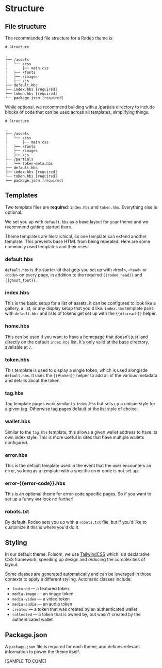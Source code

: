 # Structure

## File structure

The recommended file structure for a Rodeo theme is:

```text
# Structure

.
├── /assets
|   └── /css
|       ├── main.css
|   ├── /fonts
|   ├── /images
|   ├── /js
├── default.hbs
├── index.hbs [required]
└── token.hbs [required]
└── package.json [required]
```

While optional, we recommend building with a /partials directory to include blocks of code that can be used across all templates, simplifying things.

```text
# Structure

.
├── /assets
|   └── /css
|       ├── main.css
|   ├── /fonts
|   ├── /images
|   ├── /js
├── /partials
|   └── token-meta.hbs
├── default.hbs
├── index.hbs [required]
└── token.hbs [required]
└── package.json [required]
```

## Templates

Two template files are **required**: `index.hbs` and `token.hbs`. Everything else is optional.

We set you up with `default.hbs` as a base layout for your theme and we recommend getting started there.

Theme templates are hierarchical, so one template can extend another template. This prevents base HTML from being repeated. Here are some commonly used templates and their uses:

### default.hbs

`default.hbs` is the starter kit that gets you set up with `<html>`, `<head>` or `<body>` on every page, in addition to the required `{{rodeo_head}}` and `{{ghost_foot}}`.

### index.hbs

This is the basic setup for a list of assets. It can be configured to look like a gallery, a list, or any display setup that you'd like. `index.hbs` template pairs with `default.hbs` and lists of tokens get set up with the `{{#foreach}}` helper.

### home.hbs

This can be used if you want to have a homepage that doesn't just land directly on the default `index.hbs` list. It's only valid at the base directory, available at `/`.

### token.hbs

This template is used to display a single token, which is used alongisde `default.hbs`. It uses the `{{#token}}` helper to add all of the various metadata and details about the token.

### tag.hbs

Tag template pages work similar to `index.hbs` but sets up a unique style for a given tag. Otherwise tag pages default ot the list style of choice.

### wallet.hbs

Similar to the `tag.hbs` template, this allows a given wallet address to have its own index style. This is more useful in sites that have multiple wallets configured.

### error.hbs

This is the default template used in the event that the user encounters an error, so long as a template with a specific error code is not set up.

### **error-{{error-code}}.hbs**

This is an optional theme for error-code specific pages. So if you want to set up a funny `404` look no further!

### **robots.txt**

By default, Rodeo sets you up with a `robots.txt` file, but if you'd like to customize it this is where you'd do it.

## Styling

In our default theme, Folsom, we use [TailwindCSS](https://tailwindcss.com) which is a declarative CSS framework, speeding up design and reducing the complexities of layout.

Some classes are generated automatically and can be leveraged in those contexts to apply a different styling. Automatic classes include:

* `featured` — a featured token
* `media-image` — an image token
* `media-video` — a video token
* `media-audio` — an audio token
* `created` — a token that was created by an authenticated wallet
* `collected` — a token that is owned by, but wasn't created by the authenticated wallet

## Package.json

A `package.json` file is required for each theme, and defines relevant information to power the theme itself.

\[SAMPLE TO COME\]

